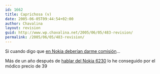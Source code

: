 ```yaml
---
id: 1662
title: Caprichosa (v)
date: 2005-06-05T09:44:54+02:00
author: Chavalina
layout: revision
guid: http://www.wp.chavalina.net/2005/06/05/483-revision/
permalink: /2005/06/05/483-revision/
---
```

Si cuando digo que <a href="comentar.php?idpost=469&#038;q=nokia" target="_blank">en Nokia deber&iacute;an darme comisi&oacute;n</a>&#8230; 

M&aacute;s de un a&ntilde;o despu&eacute;s de <a href="http://www.chavalina.net/comentar.php?idpost=48&#038;q=6230" target="_blank">hablar del Nokia 6230</a> lo he conseguido por el m&oacute;dico precio de 39
